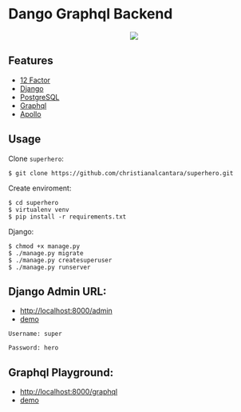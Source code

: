 Dango Graphql Backend
=====================

<p align="center">
  <img src="https://alexiej.github.io/assets/img/1535976062785.0faaab3f.png" />
</p>

Features
--------

-   [12 Factor](http://12factor.net/)
-   [Django](https://www.djangoproject.com/)
-   [PostgreSQL](https://www.postgresql.org/)
-   [Graphql](https://graphql.org/)
-   [Apollo](https://www.apollographql.com/)

Usage
-----

Clone `superhero`:

    $ git clone https://github.com/christianalcantara/superhero.git

Create enviroment:

    $ cd superhero
    $ virtualenv venv
    $ pip install -r requirements.txt

Django:

    $ chmod +x manage.py
    $ ./manage.py migrate
    $ ./manage.py createsuperuser
    $ ./manage.py runserver

Django Admin URL:
-----------------
 - [http://localhost:8000/admin](http://localhost:8000/admin)
 - [demo](https://superheroback.herokuapp.com/admin)

 `Username: super`

 `Password: hero`

Graphql Playground:
-------------------
 - [http://localhost:8000/graphql](http://localhost:8000/graphql)
 - [demo](https://superheroback.herokuapp.com/graphql)